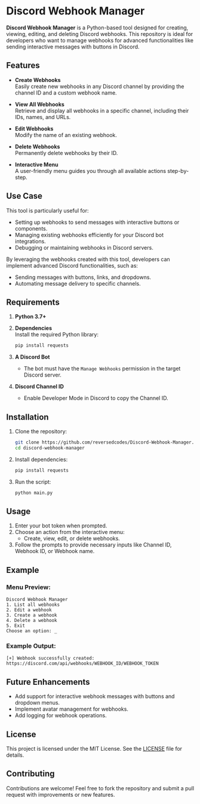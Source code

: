 
# Discord Webhook Manager

**Discord Webhook Manager** is a Python-based tool designed for creating, viewing, editing, and deleting Discord webhooks. This repository is ideal for developers who want to manage webhooks for advanced functionalities like sending interactive messages with buttons in Discord.

## Features

- **Create Webhooks**  
  Easily create new webhooks in any Discord channel by providing the channel ID and a custom webhook name.

- **View All Webhooks**  
  Retrieve and display all webhooks in a specific channel, including their IDs, names, and URLs.

- **Edit Webhooks**  
  Modify the name of an existing webhook.

- **Delete Webhooks**  
  Permanently delete webhooks by their ID.

- **Interactive Menu**  
  A user-friendly menu guides you through all available actions step-by-step.

## Use Case

This tool is particularly useful for:
- Setting up webhooks to send messages with interactive buttons or components.
- Managing existing webhooks efficiently for your Discord bot integrations.
- Debugging or maintaining webhooks in Discord servers.

By leveraging the webhooks created with this tool, developers can implement advanced Discord functionalities, such as:
- Sending messages with buttons, links, and dropdowns.
- Automating message delivery to specific channels.

## Requirements

1. **Python 3.7+**  
2. **Dependencies**  
   Install the required Python library:
   ```bash
   pip install requests
   ```

3. **A Discord Bot**  
   - The bot must have the `Manage Webhooks` permission in the target Discord server.

4. **Discord Channel ID**  
   - Enable Developer Mode in Discord to copy the Channel ID.

## Installation

1. Clone the repository:
   ```bash
   git clone https://github.com/reversedcodes/Discord-Webhook-Manager.git
   cd discord-webhook-manager
   ```

2. Install dependencies:
   ```bash
   pip install requests
   ```

3. Run the script:
   ```bash
   python main.py
   ```

## Usage

1. Enter your bot token when prompted.
2. Choose an action from the interactive menu:
   - Create, view, edit, or delete webhooks.
3. Follow the prompts to provide necessary inputs like Channel ID, Webhook ID, or Webhook name.

## Example

### Menu Preview:
```plaintext
Discord Webhook Manager
1. List all webhooks
2. Edit a webhook
3. Create a webhook
4. Delete a webhook
5. Exit
Choose an option: _
```

### Example Output:
```
[+] Webhook successfully created: https://discord.com/api/webhooks/WEBHOOK_ID/WEBHOOK_TOKEN
```

## Future Enhancements

- Add support for interactive webhook messages with buttons and dropdown menus.
- Implement avatar management for webhooks.
- Add logging for webhook operations.

## License

This project is licensed under the MIT License. See the [LICENSE](LICENSE) file for details.

## Contributing

Contributions are welcome! Feel free to fork the repository and submit a pull request with improvements or new features.
